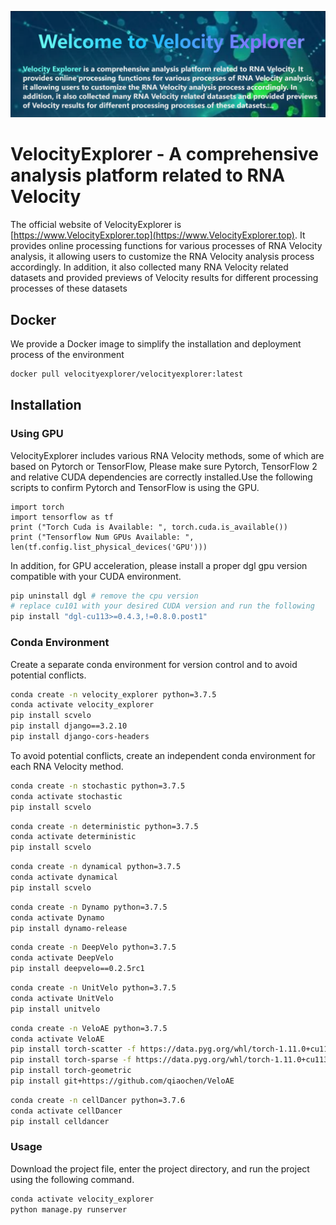 ![preview](preview.png)
# VelocityExplorer - A comprehensive analysis platform related to RNA Velocity

The official website of VelocityExplorer is [https://www.VelocityExplorer.top](https://www.VelocityExplorer.top). It provides online processing functions for various processes of RNA Velocity analysis, it allowing users to customize the RNA Velocity analysis process accordingly. In addition, it also collected many RNA Velocity related datasets and provided previews of Velocity results for different processing processes of these datasets


## Docker

We provide a Docker image to simplify the installation and deployment process of the environment

```bash
docker pull velocityexplorer/velocityexplorer:latest
```

## Installation

### Using GPU

VelocityExplorer includes various RNA Velocity methods, some of which are based on Pytorch or TensorFlow, Please make sure Pytorch, TensorFlow 2 and relative CUDA dependencies are correctly installed.Use the following scripts to confirm Pytorch and TensorFlow is using the GPU.

```python3
import torch
import tensorflow as tf
print ("Torch Cuda is Available: ", torch.cuda.is_available())
print ("Tensorflow Num GPUs Available: ", len(tf.config.list_physical_devices('GPU')))
```

In addition, for GPU acceleration, please install a proper dgl gpu version compatible with your CUDA environment.

```bash
pip uninstall dgl # remove the cpu version
# replace cu101 with your desired CUDA version and run the following
pip install "dgl-cu113>=0.4.3,!=0.8.0.post1"
```

### Conda Environment

Create a separate conda environment for version control and to avoid potential conflicts.

```bash
conda create -n velocity_explorer python=3.7.5
conda activate velocity_explorer
pip install scvelo
pip install django==3.2.10
pip install django-cors-headers
```

To avoid potential conflicts, create an independent conda environment for each RNA Velocity method.

```bash
conda create -n stochastic python=3.7.5
conda activate stochastic
pip install scvelo
```

```bash
conda create -n deterministic python=3.7.5
conda activate deterministic
pip install scvelo
```

```bash
conda create -n dynamical python=3.7.5
conda activate dynamical
pip install scvelo
```

```bash
conda create -n Dynamo python=3.7.5
conda activate Dynamo
pip install dynamo-release
```

```bash
conda create -n DeepVelo python=3.7.5
conda activate DeepVelo
pip install deepvelo==0.2.5rc1
```

```bash
conda create -n UnitVelo python=3.7.5
conda activate UnitVelo
pip install unitvelo
```


```bash
conda create -n VeloAE python=3.7.5
conda activate VeloAE
pip install torch-scatter -f https://data.pyg.org/whl/torch-1.11.0+cu113.html
pip install torch-sparse -f https://data.pyg.org/whl/torch-1.11.0+cu113.html
pip install torch-geometric
pip install git+https://github.com/qiaochen/VeloAE
```

```bash
conda create -n cellDancer python=3.7.6
conda activate cellDancer
pip install celldancer
```

### Usage

Download the project file, enter the project directory, and run the project using the following command.
```bash
conda activate velocity_explorer
python manage.py runserver
```
